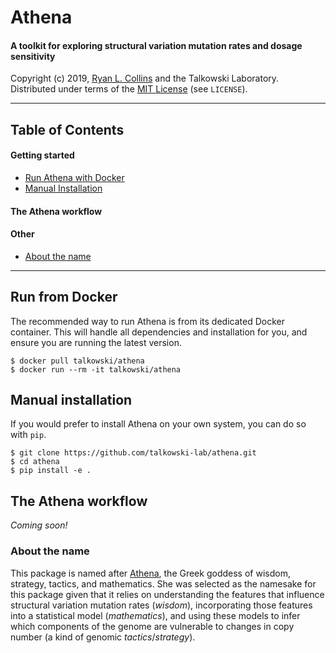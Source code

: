 # Athena
#### A toolkit for exploring structural variation mutation rates and dosage sensitivity

Copyright (c) 2019, [Ryan L. Collins](mailto:rlcollins@g.harvard.edu) and the Talkowski Laboratory.  
Distributed under terms of the [MIT License](/LICENSE) (see `LICENSE`).  

---  

## Table of Contents

#### Getting started
  * [Run Athena with Docker](https://github.com/talkowski-lab/athena#run-from-docker)
  * [Manual Installation](https://github.com/talkowski-lab/athena#manual-installation)

#### The Athena workflow

#### Other
  * [About the name](https://github.com/talkowski-lab/athena#about-the-name)


---  

## Run from Docker

The recommended way to run Athena is from its dedicated Docker container. This will handle all dependencies and installation for you, and ensure you are running the latest version.

```
$ docker pull talkowski/athena
$ docker run --rm -it talkowski/athena
```

## Manual installation

If you would prefer to install Athena on your own system, you can do so with `pip`.

```
$ git clone https://github.com/talkowski-lab/athena.git
$ cd athena
$ pip install -e .
```

## The Athena workflow

_Coming soon!_

### About the name
This package is named after [Athena](https://en.wikipedia.org/wiki/Athena), the Greek goddess of wisdom, strategy, tactics, and mathematics. She was selected as the namesake for this package given that it relies on understanding the features that influence structural variation mutation rates (_wisdom_), incorporating those features into a statistical model (_mathematics_), and using these models to infer which components of the genome are vulnerable to changes in copy number (a kind of genomic _tactics_/_strategy_).
